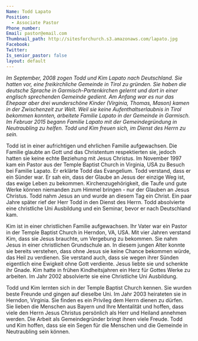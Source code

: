 ```yaml
---
Name: Todd Lapato
Position:
  - Associate Pastor
Phone_number:
Email: pastor@email.com
Thumbnail_path: http://sitesforchurch.s3.amazonaws.com/lapato.jpg
Facebook:
Twitter:
Is_senior_pastor: false
layout: default
---
```



*Im September, 2008 zogen Todd und Kim Lapato nach Deutschland. Sie hatten vor, eine freikirchliche Gemeinde in Tirol zu gründen. Sie haben die deutsche Sprache in Garmisch-Partenkirchen gelernt und dort in einer englisch sprechenden Gemeinde gedient. Am Anfang war es nur das Ehepaar aber drei wunderschöne Kinder (Virginia, Thomas, Mason) kamen in der Zwischenzeit zur Welt. Weil sie keine Aufenthaltserlaubnis in Tirol bekommen konnten, arbeitete Familie Lapato in der Gemeinde in Garmisch. Im Februar 2015 begann Familie Lapato mit der Gemeindegründung in Neutraubling zu helfen. Todd und Kim freuen sich, im Dienst des Herrn zu sein.*

Todd ist in einer aufrichtigen und ehrlichen Familie aufgewachsen. Die Familie glaubte an Gott und das Christentum respektierten sie, jedoch hatten sie keine echte Beziehung mit Jesus Christus. Im November 1997 kam ein Pastor aus der Temple Baptist Church in Virginia, USA zu Besuch bei Familie Lapato. Er erklärte Todd das Evangelium. Todd verstand, dass er ein Sünder war. Er sah ein, dass der Glaube an Jesus der einzige Weg ist, das ewige Leben zu bekommen. Kirchenzugehörigkeit, die Taufe und gute Werke können niemanden zum Himmel bringen - nur der Glauben an Jesus Christus. Todd nahm Jesus an und wurde an diesem Tag ein Christ. Ein paar Jahre später rief der Herr Todd in den Dienst des Herrn. Todd absolvierte eine christliche Uni Ausbildung und ein Seminar, bevor er nach Deutschland kam.

Kim ist in einer christlichen Familie aufgewachsen. Ihr Vater war ein Pastor in der Temple Baptist Church in Herndon, VA, USA. Mit vier Jahren verstand Kim, dass sie Jesus brauchte, um Vergebung zu bekommen. Sie nahm Jesus in einer christlichen Grundschule an. In diesem jungen Alter konnte sie bereits verstehen, dass ohne Jesus sie keine Chance bekommen würde, das Heil zu verdienen. Sie verstand auch, dass sie wegen ihrer Sünden eigentlich eine Ewigkeit ohne Gott verdiente. Jesus liebte sie und schenkte ihr Gnade. Kim hatte in frühen Kindheitsjahren ein Herz für Gottes Werke zu arbeiten. Im Jahr 2002 absolvierte sie eine Christliche Uni Ausbildung.

Todd und Kim lernten sich in der Temple Baptist Church kennen. Sie wurden beste Freunde und gingen auf dieselbe Uni. Im Jahr 2003 heirateten sie in Herndon, Virginia. Sie finden es ein Privileg dem Herrn dienen zu dürfen. Sie lieben die Menschen aus Bayern und Ihre Mentalität und hoffen, dass viele den Herrn Jesus Christus persönlich als Herr und Heiland annehmen werden. Die Arbeit als Gemeindegründer bringt ihnen viele Freude. Todd und Kim hoffen, dass sie ein Segen für die Menschen und die Gemeinde in Neutraubling sein können.